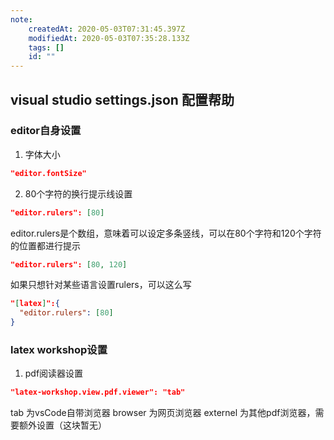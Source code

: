 ```yaml
---
note:
    createdAt: 2020-05-03T07:31:45.397Z
    modifiedAt: 2020-05-03T07:35:28.133Z
    tags: []
    id: ""
---
```

## visual studio settings.json 配置帮助

### editor自身设置

1. 字体大小

```json
"editor.fontSize"
```

2. 80个字符的换行提示线设置

```json
"editor.rulers": [80]
```
editor.rulers是个数组，意味着可以设定多条竖线，可以在80个字符和120个字符的位置都进行提示
```json
"editor.rulers": [80, 120]
```
如果只想针对某些语言设置rulers，可以这么写
```json
"[latex]":{
  "editor.rulers": [80]
}
```

### latex workshop设置

1. pdf阅读器设置
```json
"latex-workshop.view.pdf.viewer": "tab"
```
tab 为vsCode自带浏览器
browser 为网页浏览器
externel 为其他pdf浏览器，需要额外设置（这块暂无）
